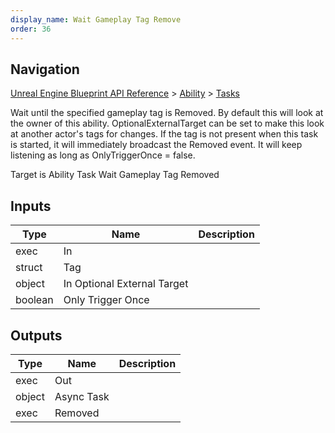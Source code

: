 ```yaml
---
display_name: Wait Gameplay Tag Remove
order: 36
---
```

## Navigation

[Unreal Engine Blueprint API Reference](https://dev.epicgames.com/documentation/en-us/unreal-engine/BlueprintAPI) > [Ability](https://dev.epicgames.com/documentation/en-us/unreal-engine/BlueprintAPI/Ability) > [Tasks](https://dev.epicgames.com/documentation/en-us/unreal-engine/BlueprintAPI/Ability/Tasks)

Wait until the specified gameplay tag is Removed. By default this will look at the owner of this ability. OptionalExternalTarget can be set to make this look at another actor's tags for changes.
If the tag is not present when this task is started, it will immediately broadcast the Removed event. It will keep listening as long as OnlyTriggerOnce = false.

Target is Ability Task Wait Gameplay Tag Removed

## Inputs

| Type | Name | Description |
| --- | --- | --- |
| exec | In |  |
| struct | Tag |  |
| object | In Optional External Target |  |
| boolean | Only Trigger Once |  |

## Outputs

| Type | Name | Description |
| --- | --- | --- |
| exec | Out |  |
| object | Async Task |  |
| exec | Removed |  |
